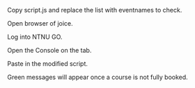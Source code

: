 Copy script.js and replace the list with eventnames to check.

Open browser of joice. 

Log into NTNU GO.

Open the Console on the tab.

Paste in the modified script.

Green messages will appear once a course is not fully booked.
